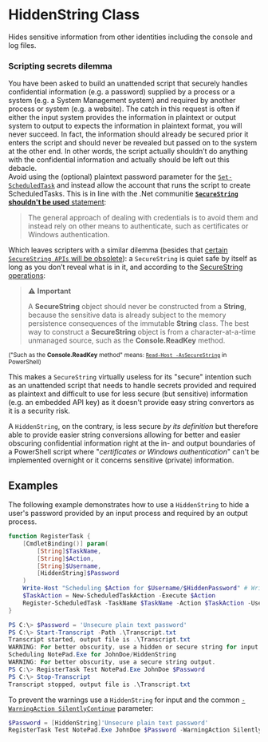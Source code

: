 # HiddenString Class
Hides sensitive information from other identities including the console and log files.

### Scripting secrets dilemma
You have been asked to build an unattended script that securely handles confidential information (e.g. a password) supplied by a process or a system (e.g. a System Management system) and required by another process or system (e.g. a website). The catch in this request is often if either the input system provides the information in plaintext or output system to output to expects the information in plaintext format, you will never succeed. In fact, the information should already be secured prior it enters the script and should never be revealed but passed on to the system at the other end. In other words, the script actually shouldn’t do anything with the confidential information and actually should be left out this debacle.  
Avoid using the (optional) plaintext password parameter for the [`Set-ScheduledTask`](https://docs.microsoft.com/powershell/module/scheduledtasks/set-scheduledtask) and instead allow the account that runs the script to create ScheduledTasks.
This is in line with the .Net communitie [**`SecureString` shouldn't be used** statement](https://github.com/dotnet/platform-compat/blob/master/docs/DE0001.md):

> The general approach of dealing with credentials is to avoid them and instead rely on other means to authenticate, such as certificates or Windows authentication.

Which leaves scripters with a similar dilemma (besides that [certain `SecureString APIs` will be obsolete](https://github.com/dotnet/designs/pull/147)): a `SecureString` is quiet safe by itself as long as you don’t reveal what is in it, and according to the [SecureString operations](https://docs.microsoft.com/dotnet/api/system.security.securestring#securestring-operations):

> ⚠️ **Important**
>
> A **SecureString** object should never be constructed from a **String**, because the sensitive data is already subject to the memory persistence consequences of the immutable **String** class. The best way to construct a **SecureString** object is from a character-at-a-time unmanaged source, such as the **Console.ReadKey** method.

<sub>("Such as the **Console.ReadKey** method" means: [`Read-Host -AsSecureString`](https://docs.microsoft.com/powershell/module/microsoft.powershell.utility/read-host) in PowerShell)</sub>

This makes a `SecureString` virtually useless for its "secure" intention such as an unattended script that needs to handle secrets provided and required as plaintext and difficult to use for less secure (but sensitive) information (e.g. an embedded API key) as it doesn't provide easy string convertors as it is a security risk.

A `HiddenString`, on the contrary, is less secure *by its definition* but therefore able to provide easier string conversions allowing for better and easier obscuring confidential information right at the in- and output boundaries of a PowerShell script where "*certificates or Windows authentication*" can't be implemented overnight or it concerns sensitive (private) information.

## Examples
The following example demonstrates how to use a `HiddenString` to hide a user's password provided by an input process and required by an output process.

```PowerShell
function RegisterTask {
    [CmdletBinding()] param(
        [String]$TaskName,
        [String]$Action,
        [String]$Username,
        [HiddenString]$Password
    )
    Write-Host "Scheduling $Action for $Username/$HiddenPassword" # Write-Log ...
    $TaskAction = New-ScheduledTaskAction -Execute $Action
    Register-ScheduledTask -TaskName $TaskName -Action $TaskAction -User $Username -Password $HiddenPassword.Reveal()
}

PS C:\> $Password = 'Unsecure plain text password'
PS C:\> Start-Transcript -Path .\Transcript.txt
Transcript started, output file is .\Transcript.txt
WARNING: For better obscurity, use a hidden or secure string for input.
Scheduling NotePad.Exe for JohnDoe/HiddenString
WARNING: For better obscurity, use a secure string output.
PS C:\> RegisterTask Test NotePad.Exe JohnDoe $Password
PS C:\> Stop-Transcript
Transcript stopped, output file is .\Transcript.txt
```

To prevent the warnings use a `HiddenString` for input and the common [`-WarningAction SilentlyContinue`](https://docs.microsoft.com/powershell/module/microsoft.powershell.core/about/about_commonparameters#-warningaction) parameter:

```PowerShell
$Password = [HiddenString]'Unsecure plain text password'
RegisterTask Test NotePad.Exe JohnDoe $Password -WarningAction SilentlyContinue
```
